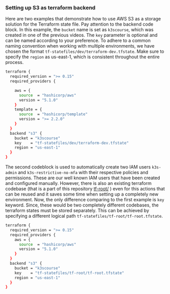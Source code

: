 ### Setting up S3 as terraform backend

Here are two examples that demonstrate how to use AWS S3 as a storage solution for the Terraform state file. Pay attention to the backend code block. In this example, the `bucket` name is set as `k3scourse`, which was created in one of the previous videos. The `key` parameter is optional and can be named according to your preference. To adhere to a common naming convention when working with multiple environments, we have chosen the format `tf-statefiles/dev/terraform-dev.tfstate`. Make sure to specify the `region` as us-east-1, which is consistent throughout the entire process.

```bash
terraform {
  required_version = ">= 0.15"
  required_providers {

    aws = {
      source  = "hashicorp/aws"
      version = "5.1.0"
    }
    template = {
      source  = "hashicorp/template"
      version = ">= 2.2.0"
    }
  }
  backend "s3" {
    bucket = "k3scourse"
    key    = "tf-statefiles/dev/terraform-dev.tfstate"
    region = "us-east-1"
  }
}

```

The second codeblock is used to automatically create two IAM users `k3s-admin` and `k3s-restrictive-no-mfa` with their respective policies and permissions. These are our well known IAM users that have been created and configured manually. However, there is also an existing terraform codebase (that is a part of this repository [tf-root/](../tf-root/) ) even for this actions that can be reused and it saves some time when setting up a completely new environment. Now, the only difference comparing to the first example is `key` keyword. Since, these would be two completely different codebases, the terraform states must be stored separately. This can be achieved by specifying a different logical path `tf-statefiles/tf-root/tf-root.tfstate`.

```bash
terraform {
  required_version = ">= 0.15"
  required_providers {
    aws = {
      source  = "hashicorp/aws"
      version = "5.1.0"
    }
  }
  backend "s3" {
    bucket = "k3scourse"
    key    = "tf-statefiles/tf-root/tf-root.tfstate"
    region = "us-east-1"
  }
}
```
